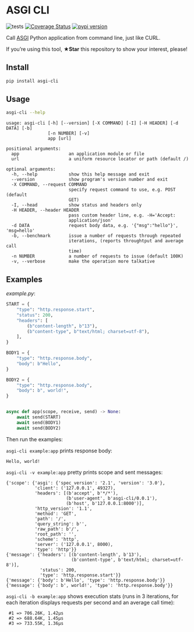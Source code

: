 # ASGI CLI

![tests](https://github.com/akornatskyy/asgi-cli/workflows/tests/badge.svg)
[![Coverage Status](https://coveralls.io/repos/github/akornatskyy/asgi-cli/badge.svg?branch=master)](https://coveralls.io/github/akornatskyy/asgi-cli?branch=master)
[![pypi version](https://badge.fury.io/py/asgi-cli.svg)](https://badge.fury.io/py/asgi-cli)

Call [ASGI](https://asgi.readthedocs.io/en/latest/index.html)
Python application from command line, just like CURL.

If you’re using this tool, **★Star** this repository to show your interest, please!

## Install

```sh
pip install asgi-cli
```

## Usage

```sh
asgi-cli --help
```

```text
usage: asgi-cli [-h] [--version] [-X COMMAND] [-I] [-H HEADER] [-d DATA] [-b]
                [-n NUMBER] [-v]
                app [url]

positional arguments:
  app                   an application module or file
  url                   a uniform resource locator or path (default /)

optional arguments:
  -h, --help            show this help message and exit
  --version             show program's version number and exit
  -X COMMAND, --request COMMAND
                        specify request command to use, e.g. POST (default
                        GET)
  -I, --head            show status and headers only
  -H HEADER, --header HEADER
                        pass custom header line, e.g. -H='Accept:
                        application/json'
  -d DATA               request body data, e.g. '{"msg":"hello"}', 'msg=hello'
  -b, --benchmark       issue a number of requests through repeated
                        iterations, (reports throughtput and average call
                        time)
  -n NUMBER             a number of requests to issue (default 100K)
  -v, --verbose         make the operation more talkative
```

## Examples

_example.py_:

```python
START = {
    "type": "http.response.start",
    "status": 200,
    "headers": [
        (b"content-length", b"13"),
        (b"content-type", b"text/html; charset=utf-8"),
    ],
}

BODY1 = {
    "type": "http.response.body",
    "body": b"Hello",
}

BODY2 = {
    "type": "http.response.body",
    "body": b", world!",
}


async def app(scope, receive, send) -> None:
    await send(START)
    await send(BODY1)
    await send(BODY2)
```

Then run the examples:

`asgi-cli example:app` prints response body:

```text
Hello, world!
```

`asgi-cli -v example:app` pretty prints scope and sent messages:

```text
{'scope': {'asgi': {'spec_version': '2.1', 'version': '3.0'},
           'client': ('127.0.0.1', 49327),
           'headers': [(b'accept', b'*/*'),
                       (b'user-agent', b'asgi-cli/0.0.1'),
                       (b'host', b'127.0.0.1:8000')],
           'http_version': '1.1',
           'method': 'GET',
           'path': '/',
           'query_string': b'',
           'raw_path': b'/',
           'root_path': '',
           'scheme': 'http',
           'server': ('127.0.0.1', 8000),
           'type': 'http'}}
{'message': {'headers': [(b'content-length', b'13'),
                         (b'content-type', b'text/html; charset=utf-8')],
             'status': 200,
             'type': 'http.response.start'}}
{'message': {'body': b'Hello', 'type': 'http.response.body'}}
{'message': {'body': b', world!', 'type': 'http.response.body'}}
```

`asgi-cli -b example:app` shows execution stats (runs in 3 iterations, for each iteration displays requests per second and an average call time):

```text
 #1 => 706.26K, 1.42μs
 #2 => 688.64K, 1.45μs
 #3 => 733.55K, 1.36μs
```
